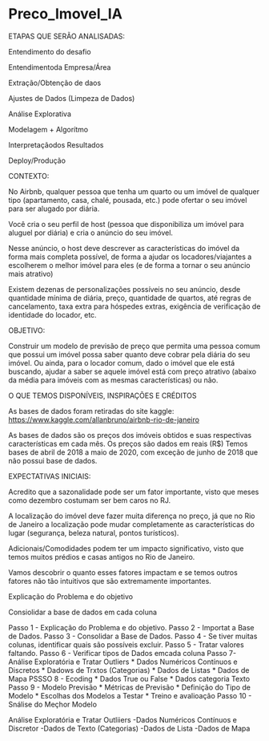 # Preco_Imovel_IA
 ETAPAS QUE SERÃO ANALISADAS:

 Entendimento do desafio
 
  Entendimentoda Empresa/Área
 
 Extração/Obtenção de daos
 
 Ajustes de Dados (Limpeza de Dados)
 
 Análise Explorativa
 
 Modelagem + Algorítmo
 
 Interpretaçãodos Resultados
 
 Deploy/Produção

CONTEXTO:

No Airbnb, qualquer pessoa que tenha um quarto ou um imóvel de qualquer tipo (apartamento, casa, chalé, pousada, etc.) pode ofertar o seu imóvel para ser alugado por diária.

Você cria o seu perfil de host (pessoa que disponibiliza um imóvel para aluguel por diária) e cria o anúncio do seu imóvel.

Nesse anúncio, o host deve descrever as características do imóvel da forma mais completa possível, de forma a ajudar os locadores/viajantes a escolherem o melhor imóvel para eles (e de forma a tornar o seu anúncio mais atrativo)

Existem dezenas de personalizações possíveis no seu anúncio, desde quantidade mínima de diária, preço, quantidade de quartos, até regras de cancelamento, taxa extra para hóspedes extras, exigência de verificação de identidade do locador, etc.

OBJETIVO:

Construir um modelo de previsão de preço que permita uma pessoa comum que possui um imóvel possa saber quanto deve cobrar pela diária do seu imóvel.
Ou ainda, para o locador comum, dado o imóvel que ele está buscando, ajudar a saber se aquele imóvel está com preço atrativo (abaixo da média para imóveis com as mesmas características) ou não.


O QUE TEMOS DISPONÍVEIS, INSPIRAÇÕES E CRÉDITOS

As bases de dados foram retiradas do site kaggle: https://www.kaggle.com/allanbruno/airbnb-rio-de-janeiro

As bases de dados são os preços dos imóveis obtidos e suas respectivas características em cada mês.
Os preços são dados em reais (R$)
Temos bases de abril de 2018 a maio de 2020, com exceção de junho de 2018 que não possui base de dados.

EXPECTATIVAS INICIAIS:

Acredito que a sazonalidade pode ser um fator importante, visto que meses como dezembro costumam ser bem caros no RJ.

A localização do imóvel deve fazer muita diferença no preço, já que no Rio de Janeiro a localização pode mudar completamente as características do lugar (segurança, beleza natural, pontos turísticos).

Adicionais/Comodidades podem ter um impacto significativo, visto que temos muitos prédios e casas antigos no Rio de Janeiro.

Vamos descobrir o quanto esses fatores impactam e se temos outros fatores não tão intuitivos que são extremamente importantes.

Explicação do Problema e do objetivo

Consiolidar a base de dados em cada coluna

Passo 1 - Explicação do Problema e do objetivo.
Passo 2 - Importat  a Base de Dados.
Passo 3 - Consolidar a Base de Dados.
Passo 4 - Se tiver muitas colunas, identificar quais são possíveis excluir.
Passo 5 - Tratar valores faltando.
Passo 6 - Verificar tipos de Dados emcada coluna
Passo 7- Análise Exploratória e Tratar Outliers
         * Dados Numéricos Contínuos e Discretos
         * Dadows de Trxtos (Categorias)
         * Dados de Listas
         * Dados de Mapa
PSSSO 8 - Ecoding
         * Dados True ou False
         * Dados categoria Texto
Passo 9 - Modelo Previsão
         * Métricas de Previsão
         * Definição do Tipo de Modelo
         * Escolhas dos Modelos a Testar
         * Treino e avalioação
Passo 10 - Snálise do Meçhor Modelo

Análise Exploratória e Tratar Outliiers
    -Dados Numéricos Contínuos e Discretor
    -Dados de Texto (Categorias)
    -Dados de Lista
    -Dados de Mapa




    







